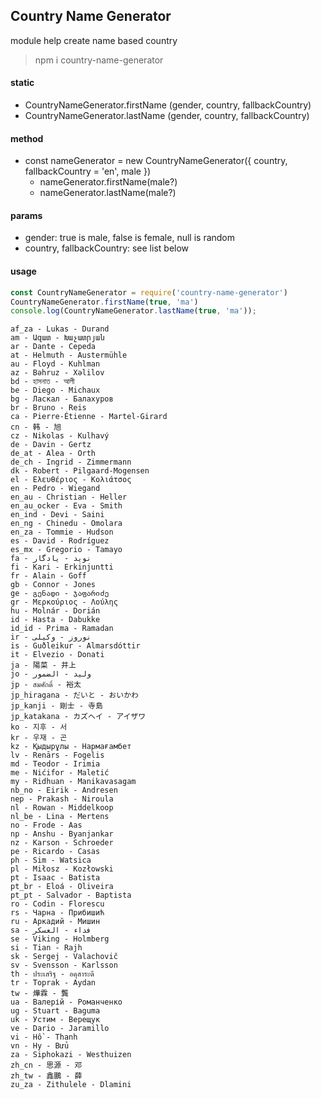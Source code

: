 ## Country Name Generator

module help create name based country

> npm i country-name-generator

#### static

* CountryNameGenerator.firstName (gender, country, fallbackCountry)
* CountryNameGenerator.lastName (gender, country, fallbackCountry)

#### method
* const nameGenerator = new CountryNameGenerator({ country, fallbackCountry = 'en', male })
    * nameGenerator.firstName(male?)
    * nameGenerator.lastName(male?)
    
#### params
* gender: true is male, false is female, null is random
* country, fallbackCountry: see list below
#### usage
```js
const CountryNameGenerator = require('country-name-generator')
CountryNameGenerator.firstName(true, 'ma')
console.log(CountryNameGenerator.lastName(true, 'ma'));
```

```text
af_za - Lukas - Durand
am - Ազատ - Խաչատրյան
ar - Dante - Cepeda
at - Helmuth - Austermühle
au - Floyd - Kuhlman
az - Bəhruz - Xəlilov
bd - হাসনাত - আলী
be - Diego - Michaux
bg - Ласкал - Балахуров
br - Bruno - Reis
ca - Pierre-Étienne - Martel-Girard
cn - 韩 - 旭
cz - Nikolas - Kulhavý
de - Davin - Gertz
de_at - Alea - Orth
de_ch - Ingrid - Zimmermann
dk - Robert - Pilgaard-Mogensen
el - Ελευθέριος - Κολιάτσος
en - Pedro - Wiegand
en_au - Christian - Heller
en_au_ocker - Eva - Smith
en_ind - Devi - Saini
en_ng - Chinedu - Omolara
en_za - Tommie - Hudson
es - David - Rodríguez
es_mx - Gregorio - Tamayo
fa - نوید - یادگار
fi - Kari - Erkinjuntti
fr - Alain - Goff
gb - Connor - Jones
ge - გენადი - ჯაფარიძე
gr - Μερκούριος - Λούλης
hu - Molnár - Dorián
id - Hasta - Dabukke
id_id - Prima - Ramadan
ir - نوروز - وکیلی
is - Guðleikur - Almarsdóttir
it - Elvezio - Donati
ja - 陽菜 - 井上
jo - وليد - الضمور
jp - สมศักดิ์ - 裕太
jp_hiragana - だいと - おいかわ
jp_kanji - 剛士 - 寺島
jp_katakana - カズヘイ - アイザワ
ko - 지후 - 서
kr - 우재 - 곤
kz - Қыдырұлы - Нармағамбет
lv - Renārs - Fogelis
md - Teodor - Irimia
me - Nićifor - Maletić
my - Ridhuan - Manikavasagam
nb_no - Eirik - Andresen
nep - Prakash - Niroula
nl - Rowan - Middelkoop
nl_be - Lina - Mertens
no - Frode - Aas
np - Anshu - Byanjankar
nz - Karson - Schroeder
pe - Ricardo - Casas
ph - Sim - Watsica
pl - Miłosz - Kozłowski
pt - Isaac - Batista
pt_br - Eloá - Oliveira
pt_pt - Salvador - Baptista
ro - Codin - Florescu
rs - Чарна - Прибишић
ru - Аркадий - Мишин
sa - فداء - العسكر
se - Viking - Holmberg
si - Tian - Rajh
sk - Sergej - Valachovič
sv - Svensson - Karlsson
th - ประเสริฐ - อดุสาระดี
tr - Toprak - Aydan
tw - 燁霖 - 龔
ua - Валерій - Романченко
ug - Stuart - Baguma
uk - Устим - Верещук
ve - Dario - Jaramillo
vi - Hồ - Thanh
vn - Hy - Bửu
za - Siphokazi - Westhuizen
zh_cn - 思源 - 邓
zh_tw - 鑫鵬 - 薛
zu_za - Zithulele - Dlamini
```
